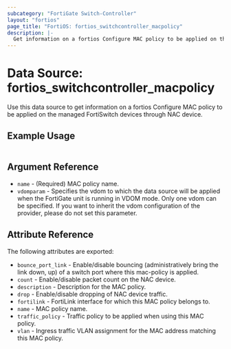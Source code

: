 ```yaml
---
subcategory: "FortiGate Switch-Controller"
layout: "fortios"
page_title: "FortiOS: fortios_switchcontroller_macpolicy"
description: |-
  Get information on a fortios Configure MAC policy to be applied on the managed FortiSwitch devices through NAC device.
---
```


# Data Source: fortios_switchcontroller_macpolicy
Use this data source to get information on a fortios Configure MAC policy to be applied on the managed FortiSwitch devices through NAC device.


## Example Usage

```hcl

```

## Argument Reference

* `name` - (Required) MAC policy name.
* `vdomparam` - Specifies the vdom to which the data source will be applied when the FortiGate unit is running in VDOM mode. Only one vdom can be specified. If you want to inherit the vdom configuration of the provider, please do not set this parameter.

## Attribute Reference

The following attributes are exported:

* `bounce_port_link` - Enable/disable bouncing (administratively bring the link down, up) of a switch port where this mac-policy is applied.
* `count` - Enable/disable packet count on the NAC device.
* `description` - Description for the MAC policy.
* `drop` - Enable/disable dropping of NAC device traffic.
* `fortilink` - FortiLink interface for which this MAC policy belongs to.
* `name` - MAC policy name.
* `traffic_policy` - Traffic policy to be applied when using this MAC policy.
* `vlan` - Ingress traffic VLAN assignment for the MAC address matching this MAC policy.
